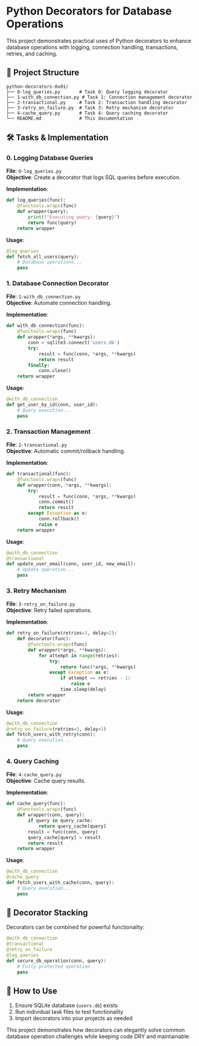 # Python Decorators for Database Operations

This project demonstrates practical uses of Python decorators to enhance database operations with logging, connection handling, transactions, retries, and caching.

## 📁 Project Structure
```
python-decorators-0x01/
├── 0-log_queries.py       # Task 0: Query logging decorator
├── 1-with_db_connection.py # Task 1: Connection management decorator
├── 2-transactional.py     # Task 2: Transaction handling decorator
├── 3-retry_on_failure.py  # Task 3: Retry mechanism decorator
├── 4-cache_query.py       # Task 4: Query caching decorator
└── README.md              # This documentation
```

## 🛠️ Tasks & Implementation

### 0. Logging Database Queries
**File**: `0-log_queries.py`  
**Objective**: Create a decorator that logs SQL queries before execution.

**Implementation**:
```python
def log_queries(func):
    @functools.wraps(func)
    def wrapper(query):
        print(f"Executing query: {query}")
        return func(query)
    return wrapper
```

**Usage**:
```python
@log_queries
def fetch_all_users(query):
    # Database operations...
    pass
```

### 1. Database Connection Decorator
**File**: `1-with_db_connection.py`  
**Objective**: Automate connection handling.

**Implementation**:
```python
def with_db_connection(func):
    @functools.wraps(func)
    def wrapper(*args, **kwargs):
        conn = sqlite3.connect('users.db')
        try:
            result = func(conn, *args, **kwargs)
            return result
        finally:
            conn.close()
    return wrapper
```

**Usage**:
```python
@with_db_connection
def get_user_by_id(conn, user_id):
    # Query execution...
    pass
```

### 2. Transaction Management
**File**: `2-transactional.py`  
**Objective**: Automatic commit/rollback handling.

**Implementation**:
```python
def transactional(func):
    @functools.wraps(func)
    def wrapper(conn, *args, **kwargs):
        try:
            result = func(conn, *args, **kwargs)
            conn.commit()
            return result
        except Exception as e:
            conn.rollback()
            raise e
    return wrapper
```

**Usage**:
```python
@with_db_connection
@transactional
def update_user_email(conn, user_id, new_email):
    # Update operation...
    pass
```

### 3. Retry Mechanism
**File**: `3-retry_on_failure.py`  
**Objective**: Retry failed operations.

**Implementation**:
```python
def retry_on_failure(retries=3, delay=2):
    def decorator(func):
        @functools.wraps(func)
        def wrapper(*args, **kwargs):
            for attempt in range(retries):
                try:
                    return func(*args, **kwargs)
                except Exception as e:
                    if attempt == retries - 1:
                        raise e
                    time.sleep(delay)
        return wrapper
    return decorator
```

**Usage**:
```python
@with_db_connection
@retry_on_failure(retries=3, delay=1)
def fetch_users_with_retry(conn):
    # Query execution...
    pass
```

### 4. Query Caching
**File**: `4-cache_query.py`  
**Objective**: Cache query results.

**Implementation**:
```python
def cache_query(func):
    @functools.wraps(func)
    def wrapper(conn, query):
        if query in query_cache:
            return query_cache[query]
        result = func(conn, query)
        query_cache[query] = result
        return result
    return wrapper
```

**Usage**:
```python
@with_db_connection
@cache_query
def fetch_users_with_cache(conn, query):
    # Query execution...
    pass
```

## 🔄 Decorator Stacking
Decorators can be combined for powerful functionality:
```python
@with_db_connection
@transactional
@retry_on_failure
@log_queries
def secure_db_operation(conn, query):
    # Fully protected operation
    pass
```

## 🚀 How to Use
1. Ensure SQLite database (`users.db`) exists
2. Run individual task files to test functionality
3. Import decorators into your projects as needed

This project demonstrates how decorators can elegantly solve common database operation challenges while keeping code DRY and maintainable.